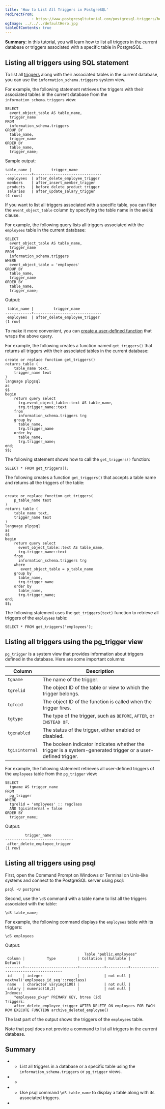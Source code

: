 ```yaml
---
title: 'How to List All Triggers in PostgreSQL'
redirectFrom: 
            - https://www.postgresqltutorial.com/postgresql-triggers/how-to-list-all-triggers-in-postgresql/
ogImage: ../../../defaultHero.jpg
tableOfContents: true
---
```


**Summary**: in this tutorial, you will learn how to list all triggers in the current database or triggers associated with a specific table in PostgreSQL.



## Listing all triggers using SQL statement



To list all [triggers](https://www.postgresqltutorial.com/postgresql-triggers/) along with their associated tables in the current database, you can use the `information_schema.triggers` system view.



For example, the following statement retrieves the triggers with their associated tables in the current database from the `information_schema.triggers` view:



```
SELECT
  event_object_table AS table_name,
  trigger_name
FROM
  information_schema.triggers
GROUP BY
  table_name,
  trigger_name
ORDER BY
  table_name,
  trigger_name;
```



Sample output:



```
table_name |         trigger_name
------------+-------------------------------
 employees  | after_delete_employee_trigger
 members    | after_insert_member_trigger
 products   | before_delete_product_trigger
 salaries   | after_update_salary_trigger
(4 rows)
```



If you want to list all triggers associated with a specific table, you can filter the `event_object_table` column by specifying the table name in the `WHERE` clause.



For example, the following query lists all triggers associated with the `employees` table in the current database:



```
SELECT
  event_object_table AS table_name,
  trigger_name
FROM
  information_schema.triggers
WHERE
  event_object_table = 'employees'
GROUP BY
  table_name,
  trigger_name
ORDER BY
  table_name,
  trigger_name;
```



Output:



```
 table_name |         trigger_name
------------+-------------------------------
 employees  | after_delete_employee_trigger
(1 row)
```



To make it more convenient, you can [create a user-defined function](https://www.postgresqltutorial.com/postgresql-plpgsql/postgresql-create-function/) that wraps the above query.



For example, the following creates a function named `get_triggers()` that returns all triggers with their associated tables in the current database:



```
create or replace function get_triggers()
returns table (
	table_name text,
	trigger_name text
)
language plpgsql
as
$$
begin
	return query select
	  trg.event_object_table::text AS table_name,
	  trg.trigger_name::text
	from
	  information_schema.triggers trg
	group by
	  table_name,
	  trg.trigger_name
	order by
	  table_name,
	  trg.trigger_name;
end;
$$;
```



The following statement shows how to call the `get_triggers()` function:



```
SELECT * FROM get_triggers();
```



The following creates a function `get_triggers()` that accepts a table name and returns all the triggers of the table:



```

create or replace function get_triggers(
	p_table_name text
)
returns table (
	table_name text,
	trigger_name text
)
language plpgsql
as
$$
begin
	return query select
	  event_object_table::text AS table_name,
	  trg.trigger_name::text
	from
	  information_schema.triggers trg
	where
	   event_object_table = p_table_name
	group by
	  table_name,
	  trg.trigger_name
	order by
	  table_name,
	  trg.trigger_name;
end;
$$;
```



The following statement uses the `get_triggers(text)` function to retrieve all triggers of the `employees` table:



```
SELECT * FROM get_triggers('employees');
```



## Listing all triggers using the pg_trigger view



`pg_trigger` is a system view that provides information about triggers defined in the database. Here are some important columns:



| Column         | Description                                                                                                  |
| -------------- | ------------------------------------------------------------------------------------------------------------ |
| `tgname`       | The name of the trigger.                                                                                     |
| `tgrelid`      | The object ID of the table or view to which the trigger belongs.                                             |
| `tgfoid`       | The object ID of the function is called when the trigger fires.                                              |
| `tgtype`       | The type of the trigger, such as `BEFORE`, `AFTER`, or `INSTEAD OF`.                                         |
| `tgenabled`    | The status of the trigger, either enabled or disabled.                                                       |
| `tgisinternal` | The boolean indicator indicates whether the trigger is a system-generated trigger or a user-defined trigger. |



For example, the following statement retrieves all user-defined triggers of the `employees` table from the `pg_trigger` view:



```
SELECT
  tgname AS trigger_name
FROM
  pg_trigger
WHERE
  tgrelid = 'employees' :: regclass
  AND tgisinternal = false
ORDER BY
  trigger_name;
```



Output:



```
         trigger_name
-------------------------------
 after_delete_employee_trigger
(1 row)
```



## Listing all triggers using psql



First, open the Command Prompt on Windows or Terminal on Unix-like systems and connect to the PostgreSQL server using psql:



```
psql -U postgres
```



Second, use the `\dS` command with a table name to list all the triggers associated with the table:



```
\dS table_name;
```



For example, the following command displays the `employees` table with its triggers:



```
\dS employees
```



Output:



```
                                    Table "public.employees"
 Column |          Type          | Collation | Nullable |                Default
--------+------------------------+-----------+----------+---------------------------------------
 id     | integer                |           | not null | nextval('employees_id_seq'::regclass)
 name   | character varying(100) |           | not null |
 salary | numeric(10,2)          |           | not null |
Indexes:
    "employees_pkey" PRIMARY KEY, btree (id)
Triggers:
    after_delete_employee_trigger AFTER DELETE ON employees FOR EACH ROW EXECUTE FUNCTION archive_deleted_employee()
```



The last part of the output shows the triggers of the `employees` table.



Note that psql does not provide a command to list all triggers in the current database.



## Summary



- - List all triggers in a database or a specific table using the `information_schema.triggers` or `pg_trigger` views.
- -
- - Use psql command `\dS table_name` to display a table along with its associated triggers.
- 
